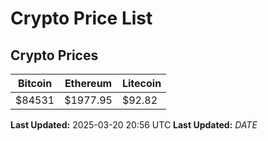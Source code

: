 # Crypto Price List

## Crypto Prices
| Bitcoin | Ethereum | Litecoin |
| ------- | -------- | -------- |
| $84531 | $1977.95 | $92.82 |
**Last Updated:** 2025-03-20 20:56 UTC
**Last Updated:** $DATE$
